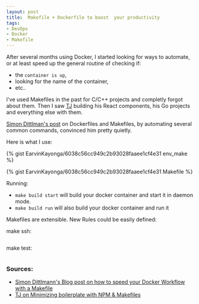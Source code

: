 ```yaml
---
layout: post
title:  Makefile + Dockerfile to boost  your productivity
tags:
- DevOps
- Docker
- Makefile
---
```


After several months using Docker, I started looking for ways to automate, or at least speed up the general routine of checking if:

- the `container is up`,
- looking for the name of the container,
- etc..

I've used Makefiles in the past for C/C++ projects and completly forgot about them. Then I saw [TJ](https://github.com/tjholowaychuk) building his React components, his Go projects and everything else with them.

[Simon Dittlman's post](http://www.itnotes.de/docker/development/tools/2014/08/31/speed-up-your-docker-workflow-with-a-makefile/) on Dockerfiles and Makefiles, by automating several common commands, convinced him pretty quietly.


Here is what I use:


{% gist EarvinKayonga/6038c56cc949c2b93028faaee1cf4e31 env_make %}

{% gist EarvinKayonga/6038c56cc949c2b93028faaee1cf4e31 Makefile %}

Running:

- `make build start` will build your docker container and start it in daemon mode.
- `make build run` will also build your docker container and run it

Makefiles are extensible. New Rules could be easily defined:

make ssh:
```
```

make test:
```
```


### Sources:
 - [Simon Dittlmann's Blog post on how to speed your Docker Workflow with a Makefile](http://www.itnotes.de/docker/development/tools/2014/08/31/speed-up-your-docker-workflow-with-a-makefile/)
 - [TJ on Minimizing boilerplate with NPM & Makefiles](https://medium.com/@tjholowaychuk/minimizing-boilerplate-with-npm-makefiles-3cfdce2934e7#.t2yeyure4)
